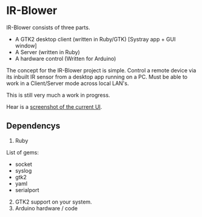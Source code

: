 IR-Blower
=========

IR-Blower consists of three parts.

* A GTK2 desktop client (written in Ruby/GTK) [Systray app + GUI window]
* A Server (written in Ruby)
* A hardware control (Written for Arduino)


The concept for the IR-Blower project is simple.
Control a remote device via its inbuilt IR sensor from a desktop app running on a PC.
Must be able to work in a Client/Server mode across local LAN's.

This is still very much a work in progress.

Hear is a [screenshot of the current UI](http://cache.horan.hk/images/ir-blower-ui-v1.0.png).

Dependencys
-------------

1. Ruby

  List of gems:
  * socket
  * syslog
  * gtk2
  * yaml
  * serialport

2. GTK2 support on your system.
3. Arduino hardware / code
